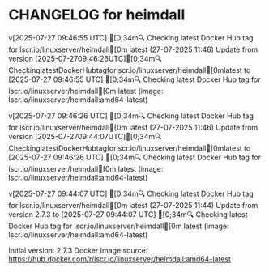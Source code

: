 CHANGELOG for heimdall
===================
v[2025-07-27 09:46:55 UTC] [0;34m🔍 Checking latest Docker Hub tag for lscr.io/linuxserver/heimdall[0m
latest (27-07-2025 11:46)
    Update from version [2025-07-2709:46:26UTC][0;34m🔍CheckinglatestDockerHubtagforlscr.io/linuxserver/heimdall[0mlatest to [2025-07-27 09:46:55 UTC] [0;34m🔍 Checking latest Docker Hub tag for lscr.io/linuxserver/heimdall[0m
latest (image: lscr.io/linuxserver/heimdall:amd64-latest)


v[2025-07-27 09:46:26 UTC] [0;34m🔍 Checking latest Docker Hub tag for lscr.io/linuxserver/heimdall[0m
latest (27-07-2025 11:46)
    Update from version [2025-07-2709:44:07UTC][0;34m🔍CheckinglatestDockerHubtagforlscr.io/linuxserver/heimdall[0mlatest to [2025-07-27 09:46:26 UTC] [0;34m🔍 Checking latest Docker Hub tag for lscr.io/linuxserver/heimdall[0m
latest (image: lscr.io/linuxserver/heimdall:amd64-latest)


v[2025-07-27 09:44:07 UTC] [0;34m🔍 Checking latest Docker Hub tag for lscr.io/linuxserver/heimdall[0m
latest (27-07-2025 11:44)
    Update from version 2.7.3 to [2025-07-27 09:44:07 UTC] [0;34m🔍 Checking latest Docker Hub tag for lscr.io/linuxserver/heimdall[0m
latest (image: lscr.io/linuxserver/heimdall:amd64-latest)



Initial version: 2.7.3
Docker Image source: https://hub.docker.com/r/lscr.io/linuxserver/heimdall:amd64-latest

